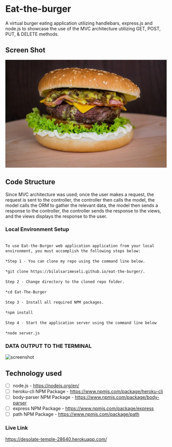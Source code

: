 # Eat-the-burger

A virtual burger eating application utilizing handlebars, express.js and node.js to showcase the use of the MVC architecture utilizing GET, POST, PUT, & DELETE methods.

## Screen Shot

![Eat-The-Burger](/burgerr.jpg)

## Code Structure

Since MVC architecture was used; once the user makes a request, the request is sent to the controller, the controller then calls the model, the model calls the ORM to gather the relevant data, the model then sends a response to the controller, the controller sends the response to the views, and the views displays the response to the user.


### Local Environment Setup
```

To use Eat-the-Burger web application application from your local environment, you must accomplish the following steps below:

*Step 1 - You can clone my repo using the command line below.

*git clone https://bilalsarimeseli.github.io/eat-the-burger/.

Step 2 - Change directory to the cloned repo folder.

*cd Eat-The-Burger

Step 3 - Install all required NPM packages.

*npm install

Step 4 - Start the application server using the command line below

*node server.js

```

### DATA OUTPUT TO THE TERMINAL

![screenshot](https://github.com/bilalsarimeseli/eat-the-burger/blob/master/Screen%20Shot%202020-03-07%20at%2012.29.56%20AM.png?raw=true)



## Technology used
- [ ] node.js - https://nodejs.org/en/
- [ ] heroku-cli NPM Package - https://www.npmjs.com/package/heroku-cli
- [ ] body-parser NPM Package - https://www.npmjs.com/package/body-parser
- [ ] express NPM Package - https://www.npmjs.com/package/express
- [ ] path NPM Package - https://www.npmjs.com/package/path

### Live Link

https://desolate-temple-28640.herokuapp.com/



